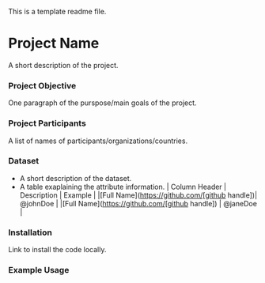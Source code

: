 This is a template readme file.
# Project Name
A short description of the project.
### Project Objective
One paragraph of the purspose/main goals of the project.
### Project Participants
A list of names of participants/organizations/countries.
### Dataset
* A short description of the dataset.
* A table exaplaining the attribute information.
| Column Header | Description | Example | 
|[Full Name](https://github.com/[github handle])| @johnDoe        |
|[Full Name](https://github.com/[github handle]) |     @janeDoe    |
### Installation
Link to install the code locally.
### Example Usage



